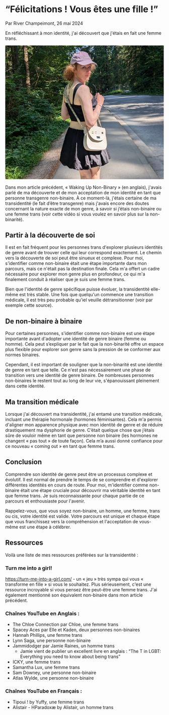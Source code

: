 # “Félicitations ! Vous êtes une fille !”

Par River Champeimont, 26 mai 2024

En réfléchissant à mon identité, j'ai découvert que j'étais en fait une femme trans.

![Une photo de moi dans un parc à Vancouver](youre_a_girl_images/vancouver.jpg "Une photo de moi dans un parc à Vancouver")

Dans mon article précédent, « Waking Up Non-Binary » (en anglais), j'avais parlé de ma découverte et de mon acceptation de mon identité en tant que personne transgenre non-binaire. À ce moment-là, j'étais certaine de ma transidentité (le fait d’être transgenre) mais j'avais encore des doutes concernant la nature exacte de mon genre, à savoir si j’étais non-binaire ou une femme trans (voir cette vidéo si vous voulez en savoir plus sur la non-binarité).

## Partir à la découverte de soi
Il est en fait fréquent pour les personnes trans d'explorer plusieurs identités de genre avant de trouver celle qui leur correspond exactement. Le chemin vers la découverte de soi peut être sinueux et complexe. Pour moi, s'identifier comme non-binaire était une étape importante dans mon parcours, mais ce n'était pas la destination finale. Cela m'a offert un cadre nécessaire pour explorer mon genre plus en profondeur, ce qui m'a finalement conduit à réaliser que je suis une femme trans.

Bien que l'identité de genre spécifique puisse évoluer, la transidentité elle-même est très stable. Une fois que quelqu'un commence une transition médicale, il est très peu probable qu'iel veuille détransitionner (voir par exemple cette source).

## De non-binaire à binaire
Pour certaines personnes, s'identifier comme non-binaire est une étape importante avant d'adopter une identité de genre binaire (femme ou homme). Cela peut s’expliquer par le fait que la non-binarité offre un espace plus flexible pour explorer son genre sans la pression de se conformer aux normes binaires.

Cependant, il est important de souligner que la non-binarité est une identité de genre en tant que telle. Ce n'est pas nécessairement une phase de transition vers une identité de genre binaire. De nombreuses personnes non-binaires le restent tout au long de leur vie, s'épanouissant pleinement dans cette identité.

## Ma transition médicale
Lorsque j'ai découvert ma transidentité, j'ai entamé une transition médicale, incluant une thérapie hormonale (hormones féminisantes). Cela m'a permis d'aligner mon apparence physique avec mon identité de genre et de réduire drastiquement ma dysphorie de genre. C’était quelque chose que j’étais sûre de vouloir même en tant que personne non binaire (les hormones ne changent « pas tout » de toute façon). Cela m’a aussi donné confiance pour ce nouveau « coming out » en tant que femme trans.

## Conclusion
Comprendre son identité de genre peut être un processus complexe et évolutif. Il est normal de prendre le temps de se comprendre et d'explorer différentes identités en cours de route. Pour moi, m'identifier comme non-binaire était une étape cruciale pour découvrir ma véritable identité en tant que femme trans. Je suis reconnaissante pour chaque partie de ce parcours et enthousiaste pour l'avenir.

Rappelez-vous, que vous soyez non-binaire, un homme, une femme, trans ou cis, votre identité est valide. Votre parcours est unique et chaque étape que vous franchissez vers la compréhension et l'acceptation de vous-même est une étape à célébrer.

## Ressources
Voilà une liste de mes ressources préférées sur la transidentité :

### Turn me into a girl!
https://turn-me-into-a-girl.com/ - un « jeu » très sympa qui vous « transforme en fille » si vous le souhaitez. Plus sérieusement, c'est une ressource incroyable si vous pensez être peut-être une femme trans. J'ai également mentionné son équivalent non-binaire dans mon article précédent.

### Chaînes YouTube en Anglais :
* The Chloe Connection par Chloe, une femme trans
* Spacey Aces par Elle et Kaden, deux personnes non-binaires
* Hannah Phillips, une femme trans
* Lynn Saga, une personne non-binaire
* Jammidodger par Jamie Raines, un homme trans
   * Jamie vient de publier un excellent livre en anglais : “The T in LGBT: Everything you need to know about being trans”
* ICKY, une femme trans
* Samantha Lux, une femme trans
* Sam Downey, une personne non-binaire
* Atlas Wylde, une personne non-binaire

### Chaînes YouTube en Français :
* Tipoui ! by Yuffy, une femme trans
* Alistair - HParadoxæ by Alistair, un homme trans
